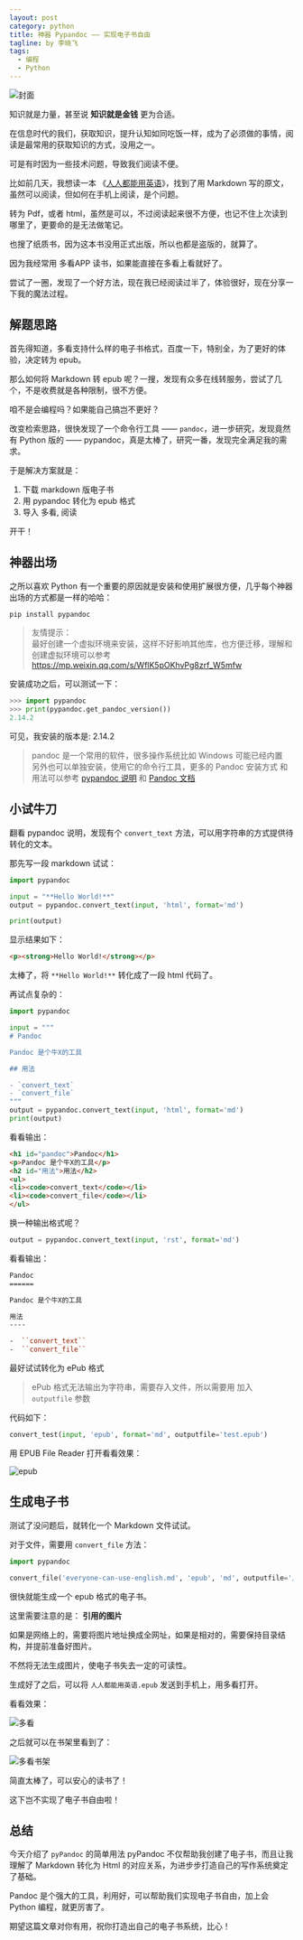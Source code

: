 ```yaml
---
layout: post
category: python
title: 神器 Pypandoc —— 实现电子书自由
tagline: by 李晓飞
tags:
  - 编程
  - Python
---
```

![封面](http://www.justdopython.com/images/2021/09/pypandoc/00.jpg)

知识就是力量，甚至说 **知识就是金钱** 更为合适。

在信息时代的我们，获取知识，提升认知如同吃饭一样，成为了必须做的事情，阅读是最常用的获取知识的方式，没用之一。

可是有时因为一些技术问题，导致我们阅读不便。

比如前几天，我想读一本 《[人人都能用英语](https://lixiaolai.com/#/everyone-can-use-english/ "人人都能用英语")》，找到了用 Markdown 写的原文，虽然可以阅读，但如何在手机上阅读，是个问题。

<!--more-->

转为 Pdf，或者 html，虽然是可以，不过阅读起来很不方便，也记不住上次读到哪里了，更要命的是无法做笔记。

也搜了纸质书，因为这本书没用正式出版，所以也都是盗版的，就算了。

因为我经常用 多看APP 读书，如果能直接在多看上看就好了。

尝试了一圈，发现了一个好方法，现在我已经阅读过半了，体验很好，现在分享一下我的魔法过程。

## 解题思路

首先得知道，多看支持什么样的电子书格式，百度一下，特别全，为了更好的体验，决定转为 epub。

那么如何将 Markdown 转 epub 呢？一搜，发现有众多在线转服务，尝试了几个，不是收费就是各种限制，很不方便。

咱不是会编程吗？如果能自己搞岂不更好？

改变检索思路，很快发现了一个命令行工具 —— `pandoc`，进一步研究，发现竟然有 Python 版的 —— pypandoc，真是太棒了，研究一番，发现完全满足我的需求。

于是解决方案就是：

1. 下载 markdown 版电子书
2. 用 pypandoc 转化为 epub 格式
3. 导入 多看, 阅读

开干！

## 神器出场

之所以喜欢 Python 有一个重要的原因就是安装和使用扩展很方便，几乎每个神器出场的方式都是一样的哈哈：

```bash
pip install pypandoc
```

> 友情提示：  
> 最好创建一个虚拟环境来安装，这样不好影响其他库，也方便迁移，理解和创建虚拟环境可以参考 <https://mp.weixin.qq.com/s/WflK5pOKhvPg8zrf_W5mfw>

安装成功之后，可以测试一下：

```python
>>> import pypandoc
>>> print(pypandoc.get_pandoc_version())
2.14.2
```

可见，我安装的版本是: 2.14.2

> pandoc 是一个常用的软件，很多操作系统比如 Windows 可能已经内置  
> 另外也可以单独安装，使用它的命令行工具，更多的 Pandoc 安装方式 和用法可以参考 [pypandoc 说明](https://github.com/NicklasTegner/pypandoc "pypandoc 说明") 和 [Pandoc 文档](https://pandoc.org/index.html "Pandoc 文档")

## 小试牛刀

翻看 pypandoc 说明，发现有个 `convert_text` 方法，可以用字符串的方式提供待转化的文本。

那先写一段 markdown 试试：

```python
import pypandoc

input = "**Hello World!**"
output = pypandoc.convert_text(input, 'html', format='md')

print(output)
```

显示结果如下：

```html
<p><strong>Hello World!</strong></p>
```

太棒了，将 `**Hello World!**` 转化成了一段 html 代码了。

再试点复杂的：

```python
import pypandoc

input = """
# Pandoc

Pandoc 是个牛X的工具

## 用法

- `convert_text`
- `convert_file`
"""
output = pypandoc.convert_text(input, 'html', format='md')
print(output)
```

看看输出：

```html
<h1 id="pandoc">Pandoc</h1>
<p>Pandoc 是个牛X的工具</p>
<h2 id="用法">用法</h2>
<ul>
<li><code>convert_text</code></li>
<li><code>convert_file</code></li>
</ul>
```

换一种输出格式呢？

```python
output = pypandoc.convert_text(input, 'rst', format='md')
```

看看输出：

```rst
Pandoc
======

Pandoc 是个牛X的工具

用法
----

-  ``convert_text``
-  ``convert_file``
```

最好试试转化为 ePub 格式

> ePub 格式无法输出为字符串，需要存入文件，所以需要用 加入 `outputfile` 参数

代码如下：

```python
convert_test(input, 'epub', format='md', outputfile='test.epub')
```

用 EPUB File Reader 打开看看效果：

![epub](http://www.justdopython.com/images/2021/09/pypandoc/01.jpg)

## 生成电子书

测试了没问题后，就转化一个 Markdown 文件试试。

对于文件，需要用 `convert_file` 方法：

```python
import pypandoc

convert_file('everyone-can-use-english.md', 'epub', 'md', outputfile='人人都能用英语.epub')
```

很快就能生成一个 epub 格式的电子书。

这里需要注意的是： **引用的图片**

如果是网络上的，需要将图片地址换成全网址，如果是相对的，需要保持目录结构，并提前准备好图片。

不然将无法生成图片，使电子书失去一定的可读性。

生成好了之后，可以将 `人人都能用英语.epub` 发送到手机上，用多看打开。

看看效果：

![多看](http://www.justdopython.com/images/2021/09/pypandoc/02.jpg)

之后就可以在书架里看到了：

![多看书架](http://www.justdopython.com/images/2021/09/pypandoc/03.jpg)

简直太棒了，可以安心的读书了！

这下岂不实现了电子书自由啦！

## 总结

今天介绍了 `pyPandoc` 的简单用法 pyPandoc 不仅帮助我创建了电子书，而且让我理解了 Markdown 转化为 Html 的对应关系，为进步步打造自己的写作系统奠定了基础。

Pandoc 是个强大的工具，利用好，可以帮助我们实现电子书自由，加上会 Python 编程，就更厉害了。

期望这篇文章对你有用，祝你打造出自己的电子书系统，比心！

